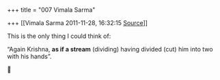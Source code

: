 +++
title = "007 Vimala Sarma"

+++
[[Vimala Sarma	2011-11-28, 16:32:15 [Source](https://groups.google.com/g/samskrita/c/qazK_bdymtA)]]



This is the only thing I could think of:

“Again Krishna, **as if a stream** (dividing) having divided (cut) him into two with his hands”.




